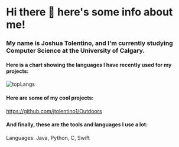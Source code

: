 # Hi there 👋 here's some info about me!

### My name is Joshua Tolentino, and I'm currently studying Computer Science at the University of Calgary.

#### Here is a chart showing the languages I have recently used for my projects:

![topLangs](https://github-readme-stats-ochre-zeta.vercel.app/api/top-langs/?username=jtolentino1&hide_title=true&card_width=500)

#### Here are some of my cool projects:

https://github.com/jtolentino1/Outdoors

#### And finally, these are the tools and languages I use a lot:

Languages: Java, Python, C, Swift

